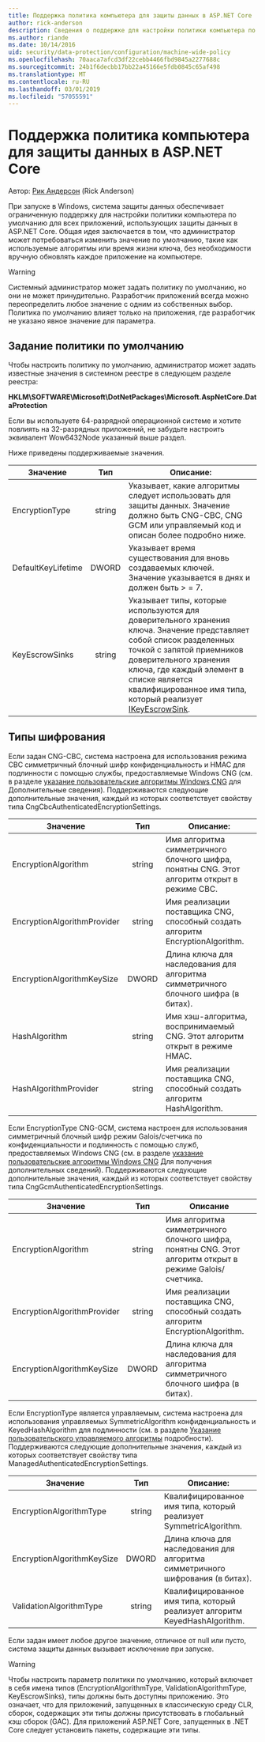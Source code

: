 ```yaml
---
title: Поддержка политика компьютера для защиты данных в ASP.NET Core
author: rick-anderson
description: Сведения о поддержке для настройки политики компьютера по умолчанию для всех приложений, использующих защиты данных в ASP.NET Core.
ms.author: riande
ms.date: 10/14/2016
uid: security/data-protection/configuration/machine-wide-policy
ms.openlocfilehash: 70aaca7afcd3df22cebb4466fbd9845a2277688c
ms.sourcegitcommit: 24b1f6decbb17bb22a45166e5fdb0845c65af498
ms.translationtype: MT
ms.contentlocale: ru-RU
ms.lasthandoff: 03/01/2019
ms.locfileid: "57055591"
---
```

# <a name="data-protection-machine-wide-policy-support-in-aspnet-core"></a>Поддержка политика компьютера для защиты данных в ASP.NET Core

Автор: [Рик Андерсон](https://twitter.com/RickAndMSFT) (Rick Anderson)

При запуске в Windows, система защиты данных обеспечивает ограниченную поддержку для настройки политики компьютера по умолчанию для всех приложений, использующих защиты данных в ASP.NET Core. Общая идея заключается в том, что администратор может потребоваться изменить значение по умолчанию, такие как используемые алгоритмы или время жизни ключа, без необходимости вручную обновлять каждое приложение на компьютере.

> [!WARNING]
> Системный администратор может задать политику по умолчанию, но они не может принудительно. Разработчик приложений всегда можно переопределить любое значение с одним из собственных выбор. Политика по умолчанию влияет только на приложения, где разработчик не указано явное значение для параметра.

## <a name="setting-default-policy"></a>Задание политики по умолчанию

Чтобы настроить политику по умолчанию, администратор может задать известные значения в системном реестре в следующем разделе реестра:

**HKLM\SOFTWARE\Microsoft\DotNetPackages\Microsoft.AspNetCore.DataProtection**

Если вы используете 64-разрядной операционной системе и хотите повлиять на 32-разрядных приложений, не забудьте настроить эквивалент Wow6432Node указанный выше раздел.

Ниже приведены поддерживаемые значения.

| Значение              | Тип   | Описание: |
| ------------------ | :----: | ----------- |
| EncryptionType     | string | Указывает, какие алгоритмы следует использовать для защиты данных. Значение должно быть CNG-CBC, CNG GCM или управляемый код и описан более подробно ниже. |
| DefaultKeyLifetime | DWORD  | Указывает время существования для вновь создаваемых ключей. Значение указывается в днях и должен быть > = 7. |
| KeyEscrowSinks     | string | Указывает типы, которые используются для доверительного хранения ключа. Значение представляет собой список разделенных точкой с запятой приемников доверительного хранения ключа, где каждый элемент в списке является квалифицированное имя типа, который реализует [IKeyEscrowSink](/dotnet/api/microsoft.aspnetcore.dataprotection.keymanagement.ikeyescrowsink). |

## <a name="encryption-types"></a>Типы шифрования

Если задан CNG-CBC, система настроена для использования режима CBC симметричный блочный шифр конфиденциальность и HMAC для подлинности с помощью службы, предоставляемые Windows CNG (см. в разделе [указание пользовательские алгоритмы Windows CNG](xref:security/data-protection/configuration/overview#specifying-custom-windows-cng-algorithms) для Дополнительные сведения). Поддерживаются следующие дополнительные значения, каждый из которых соответствует свойству типа CngCbcAuthenticatedEncryptionSettings.

| Значение                       | Тип   | Описание: |
| --------------------------- | :----: | ----------- |
| EncryptionAlgorithm         | string | Имя алгоритма симметричного блочного шифра, понятны CNG. Этот алгоритм открыт в режиме CBC. |
| EncryptionAlgorithmProvider | string | Имя реализации поставщика CNG, способный создать алгоритм EncryptionAlgorithm. |
| EncryptionAlgorithmKeySize  | DWORD  | Длина ключа для наследования для алгоритма симметричного блочного шифра (в битах). |
| HashAlgorithm               | string | Имя хэш-алгоритма, воспринимаемый CNG. Этот алгоритм открыт в режиме HMAC. |
| HashAlgorithmProvider       | string | Имя реализации поставщика CNG, способный создать алгоритм HashAlgorithm. |

Если EncryptionType CNG-GCM, система настроен для использования симметричный блочный шифр режим Galois/счетчика по конфиденциальности и подлинность с помощью служб, предоставляемых Windows CNG (см. в разделе [указание пользовательские алгоритмы Windows CNG](xref:security/data-protection/configuration/overview#specifying-custom-windows-cng-algorithms) Для получения дополнительных сведений). Поддерживаются следующие дополнительные значения, каждый из которых соответствует свойству типа CngGcmAuthenticatedEncryptionSettings.

| Значение                       | Тип   | Описание |
| --------------------------- | :----: | ----------- |
| EncryptionAlgorithm         | string | Имя алгоритма симметричного блочного шифра, понятны CNG. Этот алгоритм открыт в режиме Galois/счетчика. |
| EncryptionAlgorithmProvider | string | Имя реализации поставщика CNG, способный создать алгоритм EncryptionAlgorithm. |
| EncryptionAlgorithmKeySize  | DWORD  | Длина ключа для наследования для алгоритма симметричного блочного шифра (в битах). |

Если EncryptionType является управляемым, система настроена для использования управляемых SymmetricAlgorithm конфиденциальность и KeyedHashAlgorithm для подлинности (см. в разделе [Указание пользовательского управляемого алгоритмы](xref:security/data-protection/configuration/overview#specifying-custom-managed-algorithms) подробности). Поддерживаются следующие дополнительные значения, каждый из которых соответствует свойству типа ManagedAuthenticatedEncryptionSettings.

| Значение                      | Тип   | Описание: |
| -------------------------- | :----: | ----------- |
| EncryptionAlgorithmType    | string | Квалифицированное имя типа, который реализует SymmetricAlgorithm. |
| EncryptionAlgorithmKeySize | DWORD  | Длина ключа для наследования для алгоритма симметричного шифрования (в битах). |
| ValidationAlgorithmType    | string | Квалифицированное имя типа, который реализует алгоритм KeyedHashAlgorithm. |

Если задан имеет любое другое значение, отличное от null или пусто, система защиты данных вызывает исключение при запуске.

> [!WARNING]
> Чтобы настроить параметр политики по умолчанию, который включает в себя имена типов (EncryptionAlgorithmType, ValidationAlgorithmType, KeyEscrowSinks), типы должны быть доступны приложению. Это означает, что для приложений, запущенных в классическую среду CLR, сборок, содержащих эти типы должны присутствовать в глобальный кэш сборок (GAC). Для приложений ASP.NET Core, запущенных в .NET Core следует установить пакеты, содержащие эти типы.
